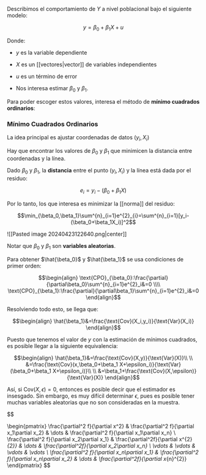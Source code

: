 
Describimos el comportamiento de $Y$ a nivel poblacional bajo el siguiente modelo: 

$$y=\beta_0+\beta_1X+u$$

Donde: 

- $y$ es la variable dependiente 

- $X$ es un [[vectores|vector]] de variables independientes 

- $u$ es un término de error 

- Nos interesa estimar $\beta_0$ y $\beta_1$. 

Para poder escoger estos valores, interesa el método de **mínimo cuadrados ordinarios**: 

### Mínimo Cuadrados Ordinarios 

La idea principal es ajustar coordenadas de datos $(y_i, X_i)$

Hay que encontrar los valores de $\beta_0$ y $\beta_1$ que minimicen la distancia entre coordenadas y la línea. 

Dado $\beta_0$ y $\beta_1$, la **distancia** entre el punto $(y_i, X_i)$ y la línea está dada por el residuo: 

$$e_i=y_i-(\beta_0+\beta_1X)$$

Por lo tanto, los que interesa es minimizar la [[norma]] del residuo: 

$$\min_{\beta_0,\beta_1}\sum^{n}_{i=1}e^{2}_{i}=\sum^{n}_{i=1}[y_i-(\beta_0+\beta_1X_i)]^2$$

![[Pasted image 20240423122640.png|center]]

Notar que $\beta_0$ y $\beta_1$ son **variables aleatorias**. 

Para obtener $\hat{\beta_0}$ y $\hat{\beta_1}$ se usa condiciones de primer orden: 

$$\begin{align}
\text{CPO}_{\beta_0}:\frac{\partial}{\partial\beta_0}\sum^{n}_{i=1}e^{2}_i&=0 \\\\
\text{CPO}_{\beta_1}:\frac{\partial}{\partial\beta_1}\sum^{n}_{i=1}e^{2}_i&=0
\end{align}$$

Resolviendo todo esto, se llega que: 

$$\begin{align}
\hat{\beta_1}&=\frac{\text{Cov}(X_i,y_i)}{\text{Var}(X_i)}
\end{align}$$

Puesto que tenemos el valor de $y$ con la estimación de mínimos cuadrados, es posible llegar a la siguiente equivalencia: 

$$\begin{align}
\hat{\beta_1}&=\frac{\text{Cov}(X,y)}{\text{Var}(X)}\\  \\
&=\frac{\text{Cov}(x,\beta_0+\beta_1 X+\epsilon_i)}{\text{Var}(\beta_0+\beta_1 X+\epsilon_i)}\\  \\
&=\beta_1+\frac{\text{Cov}(X,\epsilon)}{\text{Var}(X)}
\end{align}$$

Así, si $\text{Cov}(X,\epsilon)=0$, entonces es posible decir que el estimador es insesgado. Sin embargo, es muy difícil determinar $\epsilon$, pues es posible tener muchas variables aleatorias que no son consideradas en la muestra. 

$$

\begin{pmatrix}
\frac{\partial^2 f}{\partial x^2} & \frac{\partial^2 f}{\partial x_1\partial x_2} & \dots & \frac{\partial^2 f}{\partial x_1\partial x_n} \\
\frac{\partial^2 f}{\partial x_2\partial x_1} & \frac{\partial^2f}{\partial x^{2}_{2}} & \dots & \frac{\partial^2f}{\partial x_2\partial x_n} \\
\vdots & \vdots & \vdots & \vdots \\
\frac{\partial^2 f}{\partial x_n\partial x_1} & \frac{\partial^2 f}{\partial x_n\partial x_2} & \dots & \frac{\partial^2f}{\partial x_{n}^{2}}
\end{pmatrix}
$$